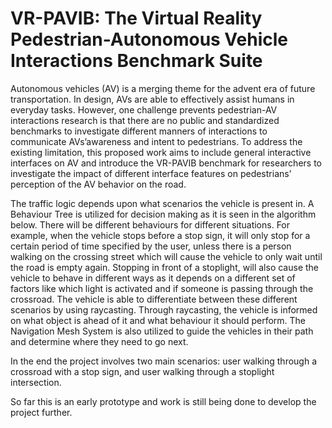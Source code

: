 # VR-PAVIB: The Virtual Reality Pedestrian-Autonomous Vehicle Interactions Benchmark Suite
Autonomous vehicles (AV) is a merging theme for the advent era of future transportation.  In design, AVs are able to effectively assist humans in everyday tasks. However, one challenge prevents pedestrian-AV interactions research is that there are no public and standardized benchmarks to investigate different manners of interactions to communicate AVs’awareness and intent to pedestrians. To address the existing limitation, this proposed work aims to include general interactive interfaces on AV and introduce the VR-PAVIB benchmark for researchers to investigate the impact of different interface features on pedestrians’ perception of the AV behavior on the road.

The traffic logic depends upon what scenarios the vehicle is present in. A Behaviour Tree is utilized for decision making as it is seen in the algorithm below. There will be different behaviours for different situations. 
For example, when the vehicle stops before a stop sign, it will only stop for a certain period of time specified by the user, unless there is a person walking on the crossing street which will cause the vehicle to only wait until the road is empty again.
 Stopping in front of a stoplight, will also cause the vehicle to behave in different ways as it depends on a different set of factors like which light is activated and if someone is passing through the crossroad. The vehicle is able to differentiate between these different scenarios by using raycasting. Through raycasting, the vehicle is informed on what object is ahead of it and what behaviour it should perform. The Navigation Mesh System is also utilized to guide the vehicles in their path and determine where they need to go next.

In the end the project involves two main scenarios: user walking through a crossroad with a stop sign, and user walking through a stoplight intersection.

So far this is an early prototype and work is still being done to develop the project further.
